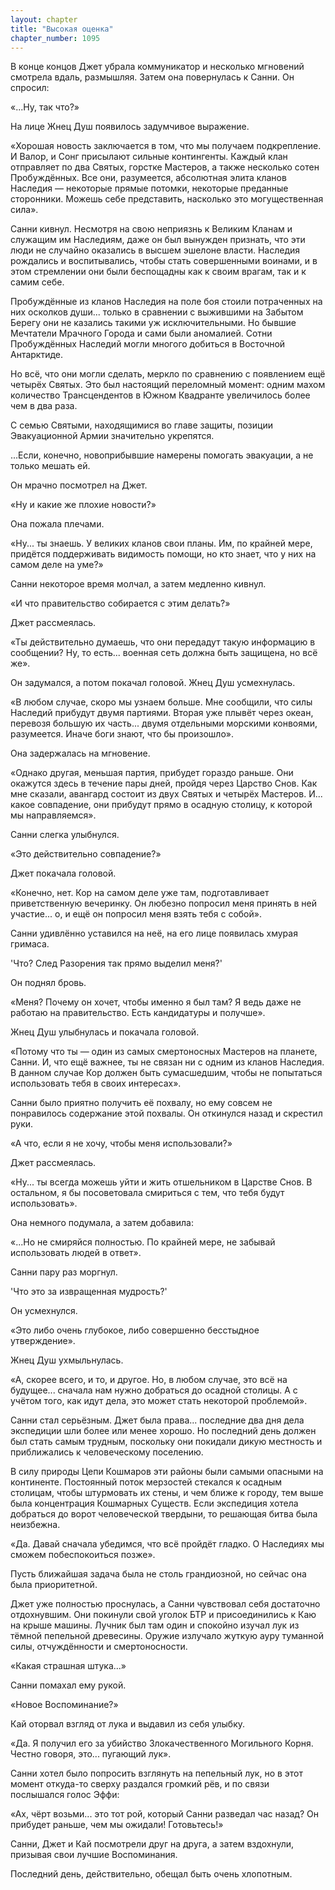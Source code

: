 ```yaml
---
layout: chapter
title: "Высокая оценка"
chapter_number: 1095
---
```


В конце концов Джет убрала коммуникатор и несколько мгновений смотрела вдаль, размышляя. Затем она повернулась к Санни. Он спросил:

«...Ну, так что?»

На лице Жнец Душ появилось задумчивое выражение.

«Хорошая новость заключается в том, что мы получаем подкрепление. И Валор, и Сонг присылают сильные контингенты. Каждый клан отправляет по два Святых, горстке Мастеров, а также несколько сотен Пробуждённых. Все они, разумеется, абсолютная элита кланов Наследия — некоторые прямые потомки, некоторые преданные сторонники. Можешь себе представить, насколько это могущественная сила».

Санни кивнул. Несмотря на свою неприязнь к Великим Кланам и служащим им Наследиям, даже он был вынужден признать, что эти люди не случайно оказались в высшем эшелоне власти. Наследия рождались и воспитывались, чтобы стать совершенными воинами, и в этом стремлении они были беспощадны как к своим врагам, так и к самим себе.

Пробуждённые из кланов Наследия на поле боя стоили потраченных на них осколков души... только в сравнении с выжившими на Забытом Берегу они не казались такими уж исключительными. Но бывшие Мечтатели Мрачного Города и сами были аномалией. Сотни Пробуждённых Наследий могли многого добиться в Восточной Антарктиде.

Но всё, что они могли сделать, меркло по сравнению с появлением ещё четырёх Святых. Это был настоящий переломный момент: одним махом количество Трансцендентов в Южном Квадранте увеличилось более чем в два раза.

С семью Святыми, находящимися во главе защиты, позиции Эвакуационной Армии значительно укрепятся.

...Если, конечно, новоприбывшие намерены помогать эвакуации, а не только мешать ей.

Он мрачно посмотрел на Джет.

«Ну и какие же плохие новости?»

Она пожала плечами.

«Ну... ты знаешь. У великих кланов свои планы. Им, по крайней мере, придётся поддерживать видимость помощи, но кто знает, что у них на самом деле на уме?»

Санни некоторое время молчал, а затем медленно кивнул.

«И что правительство собирается с этим делать?»

Джет рассмеялась.

«Ты действительно думаешь, что они передадут такую информацию в сообщении? Ну, то есть... военная сеть должна быть защищена, но всё же».

Он задумался, а потом покачал головой. Жнец Душ усмехнулась.

«В любом случае, скоро мы узнаем больше. Мне сообщили, что силы Наследий прибудут двумя партиями. Вторая уже плывёт через океан, перевозя большую их часть... двумя отдельными морскими конвоями, разумеется. Иначе боги знают, что бы произошло».

Она задержалась на мгновение.

«Однако другая, меньшая партия, прибудет гораздо раньше. Они окажутся здесь в течение пары дней, пройдя через Царство Снов. Как мне сказали, авангард состоит из двух Святых и четырёх Мастеров. И... какое совпадение, они прибудут прямо в осадную столицу, к которой мы направляемся».

Санни слегка улыбнулся.

«Это действительно совпадение?»

Джет покачала головой.

«Конечно, нет. Кор на самом деле уже там, подготавливает приветственную вечеринку. Он любезно попросил меня принять в ней участие... о, и ещё он попросил меня взять тебя с собой».

Санни удивлённо уставился на неё, на его лице появилась хмурая гримаса.

'Что? След Разорения так прямо выделил меня?'

Он поднял бровь.

«Меня? Почему он хочет, чтобы именно я был там? Я ведь даже не работаю на правительство. Есть кандидатуры и получше».

Жнец Душ улыбнулась и покачала головой.

«Потому что ты — один из самых смертоносных Мастеров на планете, Санни. И, что ещё важнее, ты не связан ни с одним из кланов Наследия. В данном случае Кор должен быть сумасшедшим, чтобы не попытаться использовать тебя в своих интересах».

Санни было приятно получить её похвалу, но ему совсем не понравилось содержание этой похвалы. Он откинулся назад и скрестил руки.

«А что, если я не хочу, чтобы меня использовали?»

Джет рассмеялась.

«Ну... ты всегда можешь уйти и жить отшельником в Царстве Снов. В остальном, я бы посоветовала смириться с тем, что тебя будут использовать».

Она немного подумала, а затем добавила:

«...Но не смиряйся полностью. По крайней мере, не забывай использовать людей в ответ».

Санни пару раз моргнул.

'Что это за извращенная мудрость?'

Он усмехнулся.

«Это либо очень глубокое, либо совершенно бесстыдное утверждение».

Жнец Душ ухмыльнулась.

«А, скорее всего, и то, и другое. Но, в любом случае, это всё на будущее... сначала нам нужно добраться до осадной столицы. А с учётом того, как идут дела, это может стать некоторой проблемой».

Санни стал серьёзным. Джет была права... последние два дня дела экспедиции шли более или менее хорошо. Но последний день должен был стать самым трудным, поскольку они покидали дикую местность и приближались к человеческому поселению.

В силу природы Цепи Кошмаров эти районы были самыми опасными на континенте. Постоянный поток мерзостей стекался к осадным столицам, чтобы штурмовать их стены, и чем ближе к городу, тем выше была концентрация Кошмарных Существ. Если экспедиция хотела добраться до ворот человеческой твердыни, то решающая битва была неизбежна.

«Да. Давай сначала убедимся, что всё пройдёт гладко. О Наследиях мы сможем побеспокоиться позже».

Пусть ближайшая задача была не столь грандиозной, но сейчас она была приоритетной.

Джет уже полностью проснулась, а Санни чувствовал себя достаточно отдохнувшим. Они покинули свой уголок БТР и присоединились к Каю на крыше машины. Лучник был там один и спокойно изучал лук из тёмной пепельной древесины. Оружие излучало жуткую ауру туманной силы, отчуждённости и смертоносности.

«Какая страшная штука...»

Санни помахал ему рукой.

«Новое Воспоминание?»

Кай оторвал взгляд от лука и выдавил из себя улыбку.

«Да. Я получил его за убийство Злокачественного Могильного Корня. Честно говоря, это... пугающий лук».

Санни хотел было попросить взглянуть на пепельный лук, но в этот момент откуда-то сверху раздался громкий рёв, и по связи послышался голос Эффи:

«Ах, чёрт возьми... это тот рой, который Санни разведал час назад? Он прибудет раньше, чем мы ожидали! Готовьтесь!»

Санни, Джет и Кай посмотрели друг на друга, а затем вздохнули, призывая свои лучшие Воспоминания.

Последний день, действительно, обещал быть очень хлопотным.